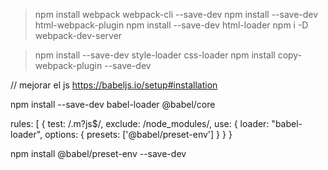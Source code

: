 >npm install webpack webpack-cli --save-dev
>npm install --save-dev html-webpack-plugin
>npm install --save-dev html-loader
> npm i -D webpack-dev-server

> npm install --save-dev style-loader css-loader
> npm install copy-webpack-plugin --save-dev

// mejorar el js
https://babeljs.io/setup#installation

npm install --save-dev babel-loader @babel/core

rules: [
      {
        test: /\.m?js$/,
        exclude: /node_modules/,
        use: {
          loader: "babel-loader",
          options: {
            presets: ['@babel/preset-env']
          }
        }
      }

      
npm install @babel/preset-env --save-dev